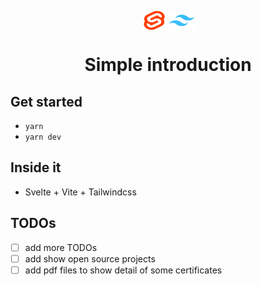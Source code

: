 <p align="center">
<img align="center" alt="Svelte" height="30" width="40" src="https://github.com/devicons/devicon/raw/master/icons/svelte/svelte-original.svg">
  <img align="center" alt="Svelte" height="30" width="40" src="https://github.com/devicons/devicon/raw/master/icons/tailwindcss/tailwindcss-plain.svg">
</p>

# <p align="center">Simple introduction</p>

## Get started 
- `yarn`
- `yarn dev`

## Inside it

- Svelte + Vite + Tailwindcss

## TODOs

- [ ] add more TODOs
- [ ] add show open source projects
- [ ] add pdf files to show detail of some certificates
